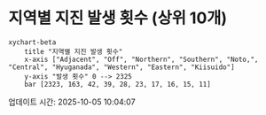 # 지역별 지진 발생 횟수 (상위 10개)

```mermaid
xychart-beta
    title "지역별 지진 발생 횟수"
    x-axis ["Adjacent", "Off", "Northern", "Southern", "Noto,", "Central", "Hyuganada", "Western", "Eastern", "Kiisuido"]
    y-axis "발생 횟수" 0 --> 2325
    bar [2323, 163, 42, 39, 28, 23, 17, 16, 15, 11]
```

업데이트 시간: 2025-10-05 10:04:07
